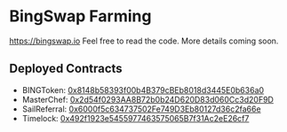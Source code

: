# BingSwap Farming 

https://bingswap.io Feel free to read the code. More details coming soon.

## Deployed Contracts

- BINGToken: [0x8148b58393f00b4B379cBEb8018d3445E0b636a0](https://bscscan.com/address/0x8148b58393f00b4b379cbeb8018d3445e0b636a0)
- MasterChef: [0x2d54f0293AA8B72b0b24D620D83d060Cc3d20F9D](https://bscscan.com/address/0x2d54f0293aa8b72b0b24d620d83d060cc3d20f9d)
- SailReferral: [0x6000f5c634737502Fe749D3Eb80127d36c2fa66e](https://bscscan.com/address/0x6000f5c634737502fe749d3eb80127d36c2fa66e)
- Timelock: [0x492f1923e5455977463575065B7f31Ac2eE26cf7](https://bscscan.com/address/0x492f1923e5455977463575065b7f31ac2ee26cf7)
